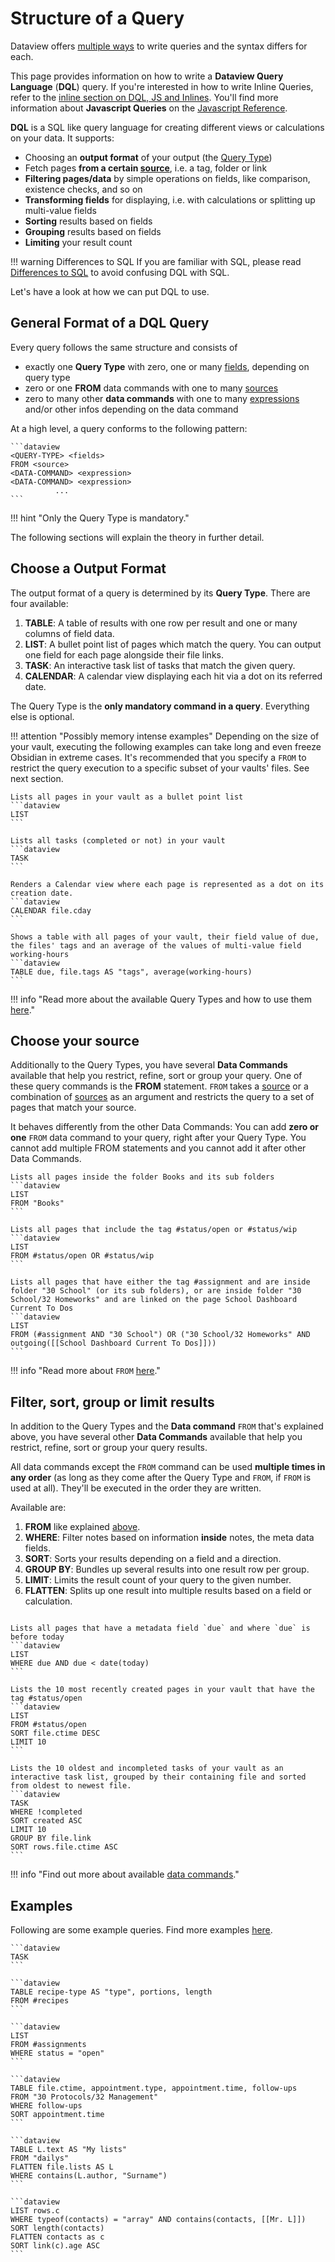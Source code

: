 # Structure of a Query

Dataview offers [multiple ways](dql-js-inline.md) to write queries and the syntax differs for each.

This page provides information on how to write a **Dataview Query Language** (**DQL**) query. If you're interested in how to write Inline Queries, refer to the [inline section on DQL, JS and Inlines](dql-js-inline.md#inline-dql). You'll find more information about **Javascript Queries** on the [Javascript Reference](../api/intro.md).

**DQL** is a SQL like query language for creating different views or calculations on your data. It
supports:

- Choosing an **output format** of your output (the [Query Type](./query-types.md))
- Fetch pages **from a certain [source](../reference/sources.md)**, i.e. a tag, folder or link
- **Filtering pages/data** by simple operations on fields, like comparison, existence checks, and so on
- **Transforming fields** for displaying, i.e. with calculations or splitting up multi-value fields
- **Sorting** results based on fields
- **Grouping** results based on fields
- **Limiting** your result count

!!! warning Differences to SQL
    If you are familiar with SQL, please read [Differences to SQL](../../queries/differences-to-sql) to avoid confusing DQL with SQL.

Let's have a look at how we can put DQL to use.

## General Format of a DQL Query

Every query follows the same structure and consists of

- exactly one **Query Type** with zero, one or many [fields](../annotation/add-metadata.md), depending on query type
- zero or one **FROM** data commands with one to many [sources](../reference/sources.md)
- zero to many other **data commands** with one to many [expressions](../reference/expressions.md) and/or other infos depending on the data command 

At a high level, a query conforms to the following pattern:

~~~
```dataview
<QUERY-TYPE> <fields>
FROM <source>
<DATA-COMMAND> <expression>
<DATA-COMMAND> <expression>
          ...
```
~~~

!!! hint "Only the Query Type is mandatory."

The following sections will explain the theory in further detail.

## Choose a Output Format

The output format of a query is determined by its **Query Type**. There are four available:

1. **TABLE**: A table of results with one row per result and one or many columns of field data.
2. **LIST**: A bullet point list of pages which match the query. You can output one field for each page alongside their file links.
3. **TASK**: An interactive task list of tasks that match the given query.
4. **CALENDAR**: A calendar view displaying each hit via a dot on its referred date.

The Query Type is the **only mandatory command in a query**. Everything else is optional.

!!! attention "Possibly memory intense examples"
    Depending on the size of your vault, executing the following examples can take long and even freeze Obsidian in extreme cases. It's recommended that you specify a `FROM` to restrict the query execution to a specific subset of your vaults' files. See next section.  

~~~
Lists all pages in your vault as a bullet point list
```dataview
LIST
```

Lists all tasks (completed or not) in your vault
```dataview
TASK
```

Renders a Calendar view where each page is represented as a dot on its creation date.
```dataview
CALENDAR file.cday
```

Shows a table with all pages of your vault, their field value of due, the files' tags and an average of the values of multi-value field working-hours
```dataview
TABLE due, file.tags AS "tags", average(working-hours)
```
~~~

!!! info "Read more about the available Query Types and how to use them [here](./query-types.md)."

## Choose your source

Additionally to the Query Types, you have several **Data Commands** available that help you restrict, refine, sort or group your query. One of these query commands is the **FROM** statement. `FROM` takes a [source](../../reference/sources) or a combination of [sources](../../reference/sources) as an argument and restricts the query to a set of pages that match your source.

It behaves differently from the other Data Commands: You can add **zero or one** `FROM` data command to your query, right after your Query Type. You cannot add multiple FROM statements and you cannot add it after other Data Commands.

~~~
Lists all pages inside the folder Books and its sub folders
```dataview
LIST
FROM "Books"
```

Lists all pages that include the tag #status/open or #status/wip
```dataview
LIST
FROM #status/open OR #status/wip
```

Lists all pages that have either the tag #assignment and are inside folder "30 School" (or its sub folders), or are inside folder "30 School/32 Homeworks" and are linked on the page School Dashboard Current To Dos
```dataview
LIST
FROM (#assignment AND "30 School") OR ("30 School/32 Homeworks" AND outgoing([[School Dashboard Current To Dos]]))
```

~~~

!!! info "Read more about `FROM` [here](./data-commands.md#from)."

## Filter, sort, group or limit results

In addition to the Query Types and the **Data command** `FROM` that's explained above, you have several other **Data Commands** available that help you restrict, refine, sort or group your query results. 

All data commands except the `FROM` command can be used **multiple times in any order** (as long as they come after the Query Type and `FROM`, if `FROM` is used at all). They'll be executed in the order they are written.

Available are:

1. **FROM** like explained [above](#choose-your-source).
2. **WHERE**: Filter notes based on information **inside** notes, the meta data fields.
3. **SORT**: Sorts your results depending on a field and a direction.
4. **GROUP BY**: Bundles up several results into one result row per group.
5. **LIMIT**: Limits the result count of your query to the given number.
6. **FLATTEN**: Splits up one result into multiple results based on a field or calculation.

~~~

Lists all pages that have a metadata field `due` and where `due` is before today
```dataview
LIST
WHERE due AND due < date(today)
```

Lists the 10 most recently created pages in your vault that have the tag #status/open
```dataview
LIST
FROM #status/open
SORT file.ctime DESC
LIMIT 10
```

Lists the 10 oldest and incompleted tasks of your vault as an interactive task list, grouped by their containing file and sorted from oldest to newest file.
```dataview
TASK
WHERE !completed
SORT created ASC
LIMIT 10
GROUP BY file.link
SORT rows.file.ctime ASC
```

~~~

!!! info "Find out more about available [data commands](./data-commands.md)."

## Examples

Following are some example queries. Find more examples [here](../resources/examples.md).

~~~
```dataview
TASK
```
~~~

~~~
```dataview
TABLE recipe-type AS "type", portions, length
FROM #recipes
```
~~~

~~~
```dataview
LIST
FROM #assignments
WHERE status = "open"
```
~~~

~~~
```dataview
TABLE file.ctime, appointment.type, appointment.time, follow-ups
FROM "30 Protocols/32 Management"
WHERE follow-ups
SORT appointment.time
```
~~~

~~~
```dataview
TABLE L.text AS "My lists"
FROM "dailys"
FLATTEN file.lists AS L
WHERE contains(L.author, "Surname")
```
~~~

~~~
```dataview
LIST rows.c
WHERE typeof(contacts) = "array" AND contains(contacts, [[Mr. L]])
SORT length(contacts)
FLATTEN contacts as c
SORT link(c).age ASC
```
~~~
